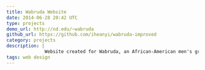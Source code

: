 ```yaml
---
title: Wabruda Website
date: 2014-06-28 20:42 UTC
type: projects
demo_url: http://nd.edu/~wabruda
github_url: https://github.com/iheanyi/wabruda-improved
category: projects
description: |
              Website created for Wabruda, an African-American men's group at the University of Notre Dame. This was my first real responsive website, created with SASS, Bourbon, and Neat from scratch, with mockups done in Sketch.
tags: web design
---
```

